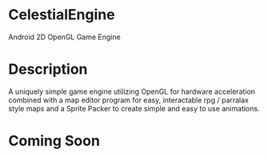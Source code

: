 CelestialEngine
===============

Android 2D OpenGL Game Engine


Description
===========

A uniquely simple game engine utilizing OpenGL for hardware acceleration combined with a map editor program for easy, interactable rpg / parralax style maps and a Sprite Packer to create simple and easy to use animations.
  
Coming Soon
===========
